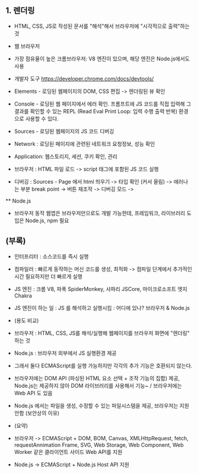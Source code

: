 ## 1. 렌더링

* HTML, CSS, JS로 작성된 문서를 "해석"해서 브라우저에 "시각적으로 출력"하는 것

* 웹 브라우저
* 가장 점유율이 높은 크롬브라우저: V8 엔진이 있으며, 해당 엔진은 Node.js에서도 사용
* 개발자 도구 https://developer.chrome.com/docs/devtools/
* Elements - 로딩된 웹페이지의 DOM, CSS 편집 -> 렌더링된 뷰 확인
* Console - 로딩된 웹 페이지에서 에러 확인. 프롬프트에 JS 코드를 직접 입력해 그 결과를 확인할 수 있는 REPL (Read Eval Print Loop: 입력 수행 출력 반복) 환경으로 사용할 수 있다. 
* Sources - 로딩된 웹페이지의 JS 코드 디버깅
* Network : 로딩된 페이지에 관련된 네트워크 요청정보, 성능 확인
* Application: 웹스토리지, 세션, 쿠키 확인, 관리

* 브라우저 : HTML 파일 로드 -> script 태그에 포함된 JS 코드 실행
* 디버깅 : Sources - Page 에서 html 띄우기 -> 타입 확인 (커서 올림) -> 에러나는 부분 break point -> 버튼 재조작 -> 디버깅 모드 -> 

** Node.js
* 브라우저 동작 웹앱은 브라우저만으로도 개발 가능한데, 프레임워크, 라이브러리 도입은 Node.js, npm 필요

## (부록)
- 인터프리터 : 소스코드를 즉시 실행
- 컴파일러 : 빠르게 동작하는 머신 코드를 생성, 최적화 -> 컴파일 단계에서 추가적인 시간 필요하지만 더 빠르게 실행

- JS 엔진 : 크롬 V8, 파폭 SpiderMonkey, 사파리 JSCore, 마이크로소프트 엣지 Chakra
- JS 엔진이 하는 일 : JS 를 해석하고 실행시킴 : 어디에 있나? 브라우저 & Node.js
- (용도 비교)
- 브라우저 : HTML, CSS, JS를 해석/실행해 웹페이지를 브라우저 화면에 "렌더링" 하는 것
- Node.js : 브라우저 외부에서 JS 실행환경 제공
- 그래서 둘다 ECMAScript를 실행 가능하지만 각각의 추가 기능은 호환되지 않는다.
- 브라우저에는 DOM API (파싱된 HTML 요소 선택 + 조작 기능의 집합) 제공, Node.js는 제공하지 않아 DOM 라이브러리를 사용해서 기능~ / 브라우저에는 Web API 도 있음
- Node.js 에서는 파일을 생성, 수정할 수 있는 파일시스템을 제공, 브라우저는 지원안함 (보안상의 이유)
- (요약)
- 브라우저 -> ECMAScript + DOM, BOM, Canvas, XMLHttpRequest, fetch, requestAnnimation Frame, SVG, Web Storage, Web Component, Web Worker 같은 클라이언트 사이드 Web API를 지원
- Node.js -> ECMAScript + Node.js Host API 지원

